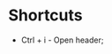 # Shortcuts

[//]: # 'https://stackoverflow.com/questions/11941180/available-keyboard-shortcuts-for-web-applications'
[//]: # 'https://stackoverflow.com/questions/4823468/comments-in-markdown'

- Ctrl + i - Open header;
